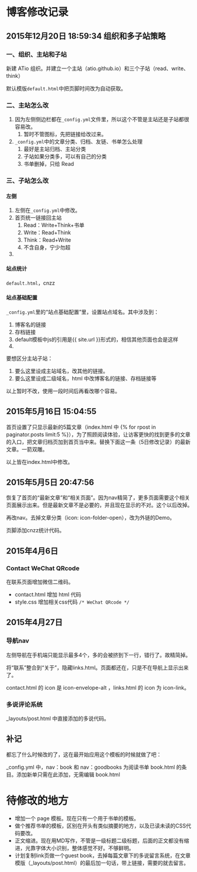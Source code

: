 # 博客修改记录

## 2015年12月20日 18:59:34  组织和多子站策略

### 一、组织、主站和子站

新建 ATio 组织。并建立一个主站（atio.github.io）和三个子站（read、write、think）

默认模版`default.html`中把页脚时间改为自动获取。

### 二、主站怎么改

1. 因为左侧侧边栏都在`_config.yml`文件里，所以这个不管是主站还是子站都很容易改。
    1. 暂时不管图标，先把链接给改过来。
2. `_config.yml`中的文章分类、归档、友链、书单怎么处理
    1. 最好是主站归档、主站分类
    2. 子站如果分类多，可以有自己的分类
    3. 书单删掉，只给 Read

### 三、子站怎么改

#### 左侧

1. 左侧在`_config.yml`中修改。
2. 首页统一链接回主站
    1. Read：Write+Think+书单
    2. Write：Read+Think
    3. Think：Read+Write
    4. 不含自身，宁少勿超
3. 

#### 站点统计

`default.html`，cnzz

#### 站点基础配置

`_config.yml`里的“站点基础配置”里，设置站点域名。其中涉及到：
1. 博客名的链接
2. 存档链接
3. default模板中js的引用是{{ site.url }}形式的，相信其他页面也会是这样
4. 

要想区分主站子站：  
1. 要么这里设成主站域名，改其他的链接。
2. 要么这里设成二级域名，html 中改博客名的链接、存档链接等

以上暂时不改，使用一段时间后再看改哪个容易。

## 2015年5月16日 15:04:55

首页设置了只显示最新的5篇文章（index.html 中 {% for rpost in paginator.posts limit:5 %}），为了照顾阅读体验，让访客更快的找到更多的文章的入口，把文章归档页加到首页当中来。替换下面这一条（5日修改记录）的最新文章。一箭双雕。

以上皆在index.html中修改。

## 2015年5月5日 20:47:56

恢复了首页的“最新文章”和“相关页面”。因为nav精简了，更多页面需要这个相关页面展示出来。但是最新文章不是必要的，并且现在显示的不对。这个以后改掉。

再改nav。去掉文章分类（icon: icon-folder-open），改为外链的Demo。

页脚添加cnzz统计代码。

## 2015年4月6日

### Contact WeChat QRcode

在联系页面增加微信二维码。

* contact.html 增加 html 代码
* style.css 增加相关css代码 `/* WeChat QRcode */`

## 2015年4月27日

### 导航nav

左侧导航在手机端只能显示最多4个，多的会被挤到下一行，错行了。故精简掉。

将“联系”整合到“关于”，隐藏links.html。页面都还在，只是不在导航上显示出来了。

contact.html 的 icon 是 icon-envelope-alt ，links.html 的 icon 为 icon-link。

### 多说评论系统

_layouts/post.html 中直接添加的多说代码。

## 补记

都忘了什么时候改的了，这在最开始应用这个模板的时候就做了吧：

_config.yml 中，nav：book 和 nav：goodbooks 为阅读书单 book.html 的条目。添加新单只需在此添加，无需编辑 book.html

# 待修改的地方

* 增加一个 page 模板。现在只有一个用于书单的模板。
* 做个推荐书单的模板，区别在开头有类似摘要的地方，以及已读未读的CSS代码要改。
* 正文缩进。现在用MD写作，不管是一级标题二级标题，后面的正文都没有缩进，光靠字体大小识别，整体感觉不好。不够鲜明。
* 计划复制link页做一个guest book，去掉每篇文章下的多说留言系统，在文章模版（_layouts/post.html）的最后加一句话，带上链接，需要的就去留言。